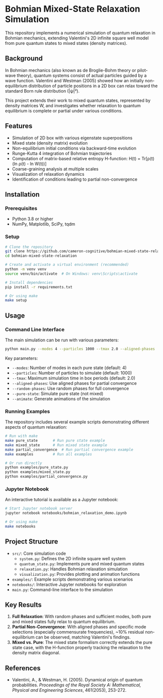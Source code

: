 # Bohmian Mixed-State Relaxation Simulation

This repository implements a numerical simulation of quantum relaxation in Bohmian mechanics, extending Valentini's 2D infinite square well model from pure quantum states to mixed states (density matrices).

## Background

In Bohmian mechanics (also known as de Broglie-Bohm theory or pilot-wave theory), quantum systems consist of actual particles guided by a wave function. Valentini and Westman (2005) showed how an initially non-equilibrium distribution of particle positions in a 2D box can relax toward the standard Born rule distribution (|ψ|²).

This project extends their work to mixed quantum states, represented by density matrices W, and investigates whether relaxation to quantum equilibrium is complete or partial under various conditions.

## Features

- Simulation of 2D box with various eigenstate superpositions
- Mixed state (density matrix) evolution
- Non-equilibrium initial conditions via backward-time evolution
- Runge-Kutta 4 integration of Bohmian trajectories
- Computation of matrix-based relative entropy H-function:
  H(t) = Tr[ρ(t)(ln ρ(t) - ln W(t))]
- Coarse-graining analysis at multiple scales
- Visualization of relaxation dynamics
- Identification of conditions leading to partial non-convergence

## Installation

### Prerequisites

- Python 3.8 or higher
- NumPy, Matplotlib, SciPy, tqdm

### Setup

```bash
# Clone the repository
git clone https://github.com/cameron-cognitive/bohmian-mixed-state-relaxation.git
cd bohmian-mixed-state-relaxation

# Create and activate a virtual environment (recommended)
python -m venv venv
source venv/bin/activate  # On Windows: venv\Scripts\activate

# Install dependencies
pip install -r requirements.txt

# Or using make
make setup
```

## Usage

### Command Line Interface

The main simulation can be run with various parameters:

```bash
python main.py --modes 4 --particles 1000 --tmax 2.0 --aligned-phases
```

Key parameters:
- `--modes`: Number of modes in each pure state (default: 4)
- `--particles`: Number of particles to simulate (default: 1000)
- `--tmax`: Maximum simulation time in box periods (default: 2.0)
- `--aligned-phases`: Use aligned phases for partial convergence
- `--random-phases`: Use random phases for full convergence
- `--pure-state`: Simulate pure state (not mixed)
- `--animate`: Generate animations of the simulation

### Running Examples

The repository includes several example scripts demonstrating different aspects of quantum relaxation:

```bash
# Run with make
make pure_state       # Run pure state example
make mixed_state      # Run mixed state example
make partial_convergence  # Run partial convergence example
make examples         # Run all examples

# Or run directly
python examples/pure_state.py
python examples/mixed_state.py
python examples/partial_convergence.py
```

### Jupyter Notebook

An interactive tutorial is available as a Jupyter notebook:

```bash
# Start Jupyter notebook server
jupyter notebook notebooks/bohmian_relaxation_demo.ipynb

# Or using make
make notebooks
```

## Project Structure

- `src/`: Core simulation code
  - `system.py`: Defines the 2D infinite square well system
  - `quantum_state.py`: Implements pure and mixed quantum states
  - `relaxation.py`: Handles Bohmian relaxation simulation
  - `visualization.py`: Provides plotting and animation functions
- `examples/`: Example scripts demonstrating various scenarios
- `notebooks/`: Interactive Jupyter notebooks for exploration
- `main.py`: Command-line interface to the simulation

## Key Results

1. **Full Relaxation**: With random phases and sufficient modes, both pure and mixed states fully relax to quantum equilibrium.
2. **Partial Non-Convergence**: With aligned phases and specific mode selections (especially commensurate frequencies), ~10% residual non-equilibrium can be observed, matching Valentini's findings.
3. **Mixed vs. Pure**: The mixed state formalism correctly extends the pure state case, with the H-function properly tracking the relaxation to the density matrix diagonal.

## References

- Valentini, A., & Westman, H. (2005). Dynamical origin of quantum probabilities. *Proceedings of the Royal Society A: Mathematical, Physical and Engineering Sciences*, 461(2053), 253-272.
